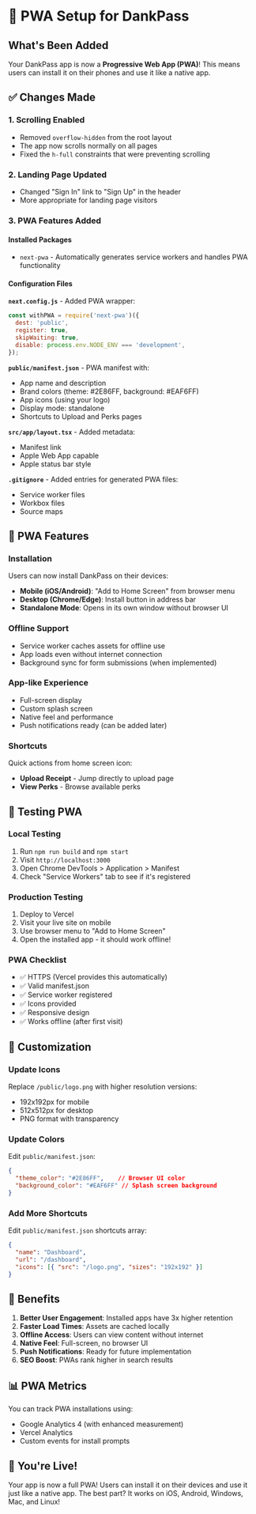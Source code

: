 # 📱 PWA Setup for DankPass

## What's Been Added

Your DankPass app is now a **Progressive Web App (PWA)**! This means users can install it on their phones and use it like a native app.

## ✅ Changes Made

### 1. **Scrolling Enabled**
- Removed `overflow-hidden` from the root layout
- The app now scrolls normally on all pages
- Fixed the `h-full` constraints that were preventing scrolling

### 2. **Landing Page Updated**
- Changed "Sign In" link to "Sign Up" in the header
- More appropriate for landing page visitors

### 3. **PWA Features Added**

#### Installed Packages
- `next-pwa` - Automatically generates service workers and handles PWA functionality

#### Configuration Files

**`next.config.js`** - Added PWA wrapper:
```javascript
const withPWA = require('next-pwa')({
  dest: 'public',
  register: true,
  skipWaiting: true,
  disable: process.env.NODE_ENV === 'development',
});
```

**`public/manifest.json`** - PWA manifest with:
- App name and description
- Brand colors (theme: #2E86FF, background: #EAF6FF)
- App icons (using your logo)
- Display mode: standalone
- Shortcuts to Upload and Perks pages

**`src/app/layout.tsx`** - Added metadata:
- Manifest link
- Apple Web App capable
- Apple status bar style

**`.gitignore`** - Added entries for generated PWA files:
- Service worker files
- Workbox files
- Source maps

## 🎯 PWA Features

### Installation
Users can now install DankPass on their devices:
- **Mobile (iOS/Android)**: "Add to Home Screen" from browser menu
- **Desktop (Chrome/Edge)**: Install button in address bar
- **Standalone Mode**: Opens in its own window without browser UI

### Offline Support
- Service worker caches assets for offline use
- App loads even without internet connection
- Background sync for form submissions (when implemented)

### App-like Experience
- Full-screen display
- Custom splash screen
- Native feel and performance
- Push notifications ready (can be added later)

### Shortcuts
Quick actions from home screen icon:
- **Upload Receipt** - Jump directly to upload page
- **View Perks** - Browse available perks

## 📱 Testing PWA

### Local Testing
1. Run `npm run build` and `npm start`
2. Visit `http://localhost:3000`
3. Open Chrome DevTools > Application > Manifest
4. Check "Service Workers" tab to see if it's registered

### Production Testing
1. Deploy to Vercel
2. Visit your live site on mobile
3. Use browser menu to "Add to Home Screen"
4. Open the installed app - it should work offline!

### PWA Checklist
- ✅ HTTPS (Vercel provides this automatically)
- ✅ Valid manifest.json
- ✅ Service worker registered
- ✅ Icons provided
- ✅ Responsive design
- ✅ Works offline (after first visit)

## 🔧 Customization

### Update Icons
Replace `/public/logo.png` with higher resolution versions:
- 192x192px for mobile
- 512x512px for desktop
- PNG format with transparency

### Update Colors
Edit `public/manifest.json`:
```json
{
  "theme_color": "#2E86FF",    // Browser UI color
  "background_color": "#EAF6FF" // Splash screen background
}
```

### Add More Shortcuts
Edit `public/manifest.json` shortcuts array:
```json
{
  "name": "Dashboard",
  "url": "/dashboard",
  "icons": [{ "src": "/logo.png", "sizes": "192x192" }]
}
```

## 🚀 Benefits

1. **Better User Engagement**: Installed apps have 3x higher retention
2. **Faster Load Times**: Assets are cached locally
3. **Offline Access**: Users can view content without internet
4. **Native Feel**: Full-screen, no browser UI
5. **Push Notifications**: Ready for future implementation
6. **SEO Boost**: PWAs rank higher in search results

## 📊 PWA Metrics

You can track PWA installations using:
- Google Analytics 4 (with enhanced measurement)
- Vercel Analytics
- Custom events for install prompts

## 🎉 You're Live!

Your app is now a full PWA! Users can install it on their devices and use it just like a native app. The best part? It works on iOS, Android, Windows, Mac, and Linux!

